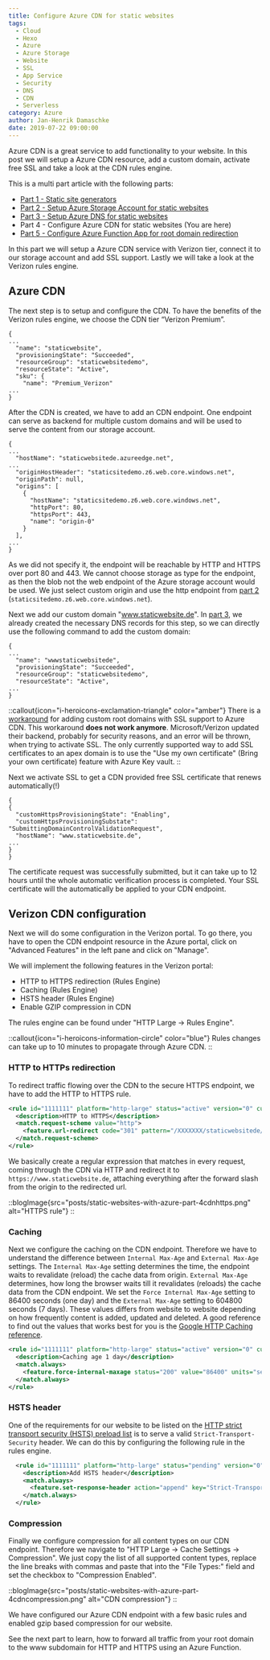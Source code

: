 ```yaml
---
title: Configure Azure CDN for static websites
tags:
  - Cloud
  - Hexo
  - Azure
  - Azure Storage
  - Website
  - SSL
  - App Service
  - Security
  - DNS
  - CDN
  - Serverless
category: Azure
author: Jan-Henrik Damaschke
date: 2019-07-22 09:00:00
---
```


Azure CDN is a great service to add functionality to your website. In this post we will setup a Azure CDN resource, add a custom domain, activate free SSL and take a look at the CDN rules engine.
<!-- more -->
This is a multi part article with the following parts:

* [Part 1 - Static site generators](/static-websites-with-azure-part-1)
* [Part 2 - Setup Azure Storage Account for static websites](/static-websites-with-azure-part-2)
* [Part 3 - Setup Azure DNS for static websites](/static-websites-with-azure-part-3)
* Part 4 - Configure Azure CDN for static websites (You are here)
* [Part 5 - Configure Azure Function App for root domain redirection](/static-websites-with-azure-part-5)

In this part we will setup a Azure CDN service with Verizon tier, connect it to our storage account and add SSL support. Lastly we will take a look at the Verizon rules engine.

## Azure CDN

The next step is to setup and configure the CDN. To have the benefits of the Verizon rules engine, we choose the CDN tier “Verizon Premium”.

```
{
...
  "name": "staticwebsite",
  "provisioningState": "Succeeded",
  "resourceGroup": "staticwebsitedemo",
  "resourceState": "Active",
  "sku": {
    "name": "Premium_Verizon"
...
}
```

After the CDN is created, we have to add an CDN endpoint. One endpoint can serve as backend for multiple custom domains and will be used to serve the content from our storage account.

```
{
...
  "hostName": "staticwebsitede.azureedge.net",
...
  "originHostHeader": "staticsitedemo.z6.web.core.windows.net",
  "originPath": null,
  "origins": [
    {
      "hostName": "staticsitedemo.z6.web.core.windows.net",
      "httpPort": 80,
      "httpsPort": 443,
      "name": "origin-0"
    }
  ],
...
}
```

As we did not specify it, the endpoint will be reachable by HTTP and HTTPS over port 80 and 443.
We cannot choose storage as type for the endpoint, as then the blob not the web endpoint of the Azure storage account would be used.
We just select custom origin and use the http endpoint from [part 2](/static-websites-with-azure-part-2) (`staticsitedemo.z6.web.core.windows.net`).

Next we add our custom domain "www.staticwebsite.de". In [part 3](/static-websites-with-azure-part-3), we already created the necessary DNS records for this step, so we can directly use the following command to add the custom domain:

```
{
...
  "name": "wwwstaticwebsitede",
  "provisioningState": "Succeeded",
  "resourceGroup": "staticwebsitedemo",
  "resourceState": "Active",
...
}
```

::callout{icon="i-heroicons-exclamation-triangle" color="amber"}
There is a [workaround](https://arlanblogs.alvarnet.com/adding-a-root-domain-to-azure-cdn-endpoint/) for adding custom root domains with SSL support to Azure CDN. This workaround **does not work anymore**. Microsoft/Verizon updated their backend, probably for security reasons, and an error will be thrown, when trying to activate SSL. The only currently supported way to add SSL certificates to an apex domain is to use the "Use my own certificate" (Bring your own certificate) feature with Azure Key vault.
::

Next we activate SSL to get a CDN provided free SSL certificate that renews automatically(!)

```
{
{
  "customHttpsProvisioningState": "Enabling",
  "customHttpsProvisioningSubstate": "SubmittingDomainControlValidationRequest",
  "hostName": "www.staticwebsite.de",
...
}
}
```

The certificate request was successfully submitted, but it can take up to 12 hours until the whole automatic verification process is completed. Your SSL certificate will the automatically be applied to your CDN endpoint.

## Verizon CDN configuration

Next we will do some configuration in the Verizon portal. To go there, you have to open the CDN endpoint resource in the Azure portal, click on "Advanced Features" in the left pane and click on "Manage".

We will implement the following features in the Verizon portal:

* HTTP to HTTPS redirection (Rules Engine)
* Caching (Rules Engine)
* HSTS header (Rules Engine)
* Enable GZIP compression in CDN

The rules engine can be found under "HTTP Large -> Rules Engine".

::callout{icon="i-heroicons-information-circle" color="blue"}
Rules changes can take up to 10 minutes to propagate through Azure CDN.
::

### HTTP to HTTPs redirection

To redirect traffic flowing over the CDN to the secure HTTPS endpoint, we have to add the HTTP to HTTPS rule.

```xml
<rule id="1111111" platform="http-large" status="active" version="0" custid="XXXXX">
  <description>HTTP to HTTPS</description>
  <match.request-scheme value="http">
    <feature.url-redirect code="301" pattern="/XXXXXXX/staticwebsitede/(.*)" value="https://www.staticwebsite.de/$1" />
  </match.request-scheme>
</rule>
```

We basically create a regular expression that matches in every request, coming through the CDN via HTTP and redirect it to `https://www.staticwebsite.de`, attaching everything after the forward slash from the origin to the redirected url.

::blogImage{src="posts/static-websites-with-azure-part-4cdnhttps.png" alt="HTTPS rule"}
::

### Caching

Next we configure the caching on the CDN endpoint. Therefore we have to understand the difference between `Internal Max-Age` and `External Max-Age` settings. The `Internal Max-Age` setting determines the time, the endpoint waits to revalidate (reload) the cache data from origin. `External Max-Age` determines, how long the browser waits till it revalidates (reloads) the cache data from the CDN endpoint.
We set the `Force Internal Max-Age` setting to 86400 seconds (one day) and the `External Max-Age` setting to 604800 seconds (7 days).
These values differs from website to website depending on how frequently content is added, updated and deleted. A good reference to find out the values that works best for you is the [Google HTTP Caching reference](https://developers.google.com/web/fundamentals/performance/optimizing-content-efficiency/http-caching).

```xml
<rule id="1111111" platform="http-large" status="active" version="0" custid="XXXXX">
  <description>Caching age 1 day</description>
  <match.always>
    <feature.force-internal-maxage status="200" value="86400" units="seconds" />
  </match.always>
</rule>
```

### HSTS header

One of the requirements for our website to be listed on the [HTTP strict transport security (HSTS) preload list](https://hstspreload.org/) is to serve a valid `Strict-Transport-Security` header. We can do this by configuring the following rule in the rules engine.

```xml
  <rule id="1111111" platform="http-large" status="pending" version="0" custid="XXXXX">
    <description>Add HSTS header</description>
    <match.always>
      <feature.set-response-header action="append" key="Strict-Transport-Security" value="max-age=63072000; includeSubDomains; preload" />
    </match.always>
  </rule>
```

### Compression

Finally we configure compression for all content types on our CDN endpoint. Therefore we navigate to "HTTP Large -> Cache Settings -> Compression". We just copy the list of all supported content types, replace the line breaks with commas and paste that into the "File Types:" field and set the checkbox to "Compression Enabled".

::blogImage{src="posts/static-websites-with-azure-part-4cdncompression.png" alt="CDN compression"}
::

We have configured our Azure CDN endpoint with a few basic rules and enabled gzip based compression for our website.

See the next part to learn, how to forward all traffic from your root domain to the www subdomain for HTTP and HTTPS using an Azure Function.
